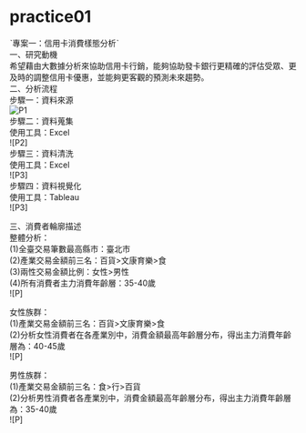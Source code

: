 # practice01
ˋ專案一：信用卡消費樣態分析ˋ</br>
一、研究動機</br>
希望藉由大數據分析來協助信用卡行銷，能夠協助發卡銀行更精確的評估受眾、更及時的調整信用卡優惠，並能夠更客觀的預測未來趨勢。</br>
二、分析流程</br>
  步驟一：資料來源</br>
  ![P1]("C:\Users\user\OneDrive\桌面\圖一.png")</br>
  步驟二：資料蒐集</br>
  使用工具：Excel</br>
  ![P2]</br>
  步驟三：資料清洗</br>
  使用工具：Excel</br>
  ![P3]</br>
  步驟四：資料視覺化</br>
  使用工具：Tableau</br>
  ![P3]</br>
  
  
三、消費者輪廓描述</br>
  整體分析：</br>
  (1)全臺交易筆數最高縣市：臺北市</br>
  (2)產業交易金額前三名：百貨>文康育樂>食</br>
  (3)兩性交易金額比例：女性>男性</br>
  (4)所有消費者主力消費年齡層：35-40歲</br>
  ![P]</br>
  
  女性族群：</br>
  (1)產業交易金額前三名：百貨>文康育樂>食</br>
  (2)分析女性消費者在各產業別中，消費金額最高年齡層分布，得出主力消費年齡層為：40-45歲  </br>
  ![P]</br>
  
  男性族群：</br>
  (1)產業交易金額前三名：食>行>百貨</br>
  (2)分析男性消費者各產業別中，消費金額最高年齡層分布，得出主力消費年齡層為：35-40歲  </br>
  ![P]</br>
